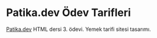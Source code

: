 # Patika.dev Ödev Tarifleri

[Patika.dev](https://app.patika.dev/paths) HTML dersi 3. ödevi. Yemek tarifi sitesi tasarımı. 